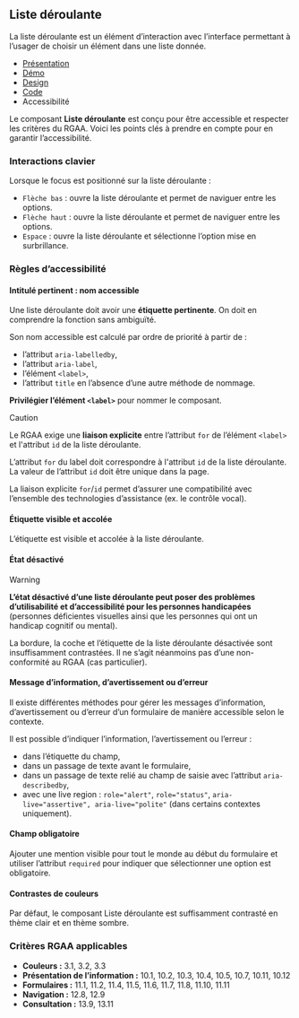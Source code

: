 
## Liste déroulante

La liste déroulante est un élément d’interaction avec l’interface permettant à l’usager de choisir un élément dans une liste donnée.


- [Présentation](../index.md)
- [Démo](../demo/index.md)
- [Design](../design/index.md)
- [Code](../code/index.md)
- Accessibilité


Le composant **Liste déroulante** est conçu pour être accessible et respecter les critères du RGAA. Voici les points clés à prendre en compte pour en garantir l’accessibilité.

### Interactions clavier

Lorsque le focus est positionné sur la liste déroulante&nbsp;:

- `Flèche bas`&nbsp;: ouvre la liste déroulante et permet de naviguer entre les options.
- `Flèche haut`&nbsp;: ouvre la liste déroulante et permet de naviguer entre les options.
- `Espace`&nbsp;: ouvre la liste déroulante et sélectionne l’option mise en surbrillance.

### Règles d’accessibilité

#### Intitulé pertinent : nom accessible

Une liste déroulante doit avoir une **étiquette pertinente**. On doit en comprendre la fonction sans ambiguïté.

Son nom accessible est calculé par ordre de priorité à partir de&nbsp;:

- l’attribut `aria-labelledby`,
- l’attribut `aria-label`,
- l’élément `<label>`,
- l’attribut `title` en l’absence d’une autre méthode de nommage.

**Privilégier l’élément `<label>`** pour nommer le composant.

>[!CAUTION]
>Le RGAA exige une **liaison explicite** entre l’attribut `for` de l’élément `<label>` et l'attribut `id` de la liste déroulante.
>
>L’attribut `for` du label doit correspondre à l'attribut `id` de la liste déroulante. La valeur de l’attribut `id` doit être unique dans la page.

La liaison explicite `for`/`id` permet d’assurer une compatibilité avec l’ensemble des technologies d’assistance (ex. le contrôle vocal).

#### Étiquette visible et accolée

L’étiquette est visible et accolée à la liste déroulante.

#### État désactivé

> [!WARNING]
> **L’état désactivé d’une liste déroulante peut poser des problèmes d’utilisabilité et d’accessibilité pour les personnes handicapées** (personnes déficientes visuelles ainsi que les personnes qui ont un handicap cognitif ou mental).

La bordure, la coche et l’étiquette de la liste déroulante désactivée sont insuffisamment contrastées. Il ne s’agit néanmoins pas d’une non-conformité au RGAA (cas particulier).

#### Message d’information, d’avertissement ou d’erreur

Il existe différentes méthodes pour gérer les messages d’information, d’avertissement ou d’erreur d’un formulaire de manière accessible selon le contexte.

Il est possible d’indiquer l’information, l’avertissement ou l’erreur&nbsp;:
- dans l’étiquette du champ,
- dans un passage de texte avant le formulaire,
- dans un passage de texte relié au champ de saisie avec l’attribut `aria-describedby`,
- avec une <span lang="en">live region</span>&nbsp;: `role="alert"`, `role="status"`, `aria-live="assertive", aria-live="polite"` (dans certains contextes uniquement).

#### Champ obligatoire

Ajouter une mention visible pour tout le monde au début du formulaire et utiliser l’attribut `required` pour indiquer que sélectionner une option est obligatoire.

#### Contrastes de couleurs

Par défaut, le composant Liste déroulante est suffisamment contrasté en thème clair et en thème sombre.


### Critères RGAA applicables

- **Couleurs&nbsp;:** 3.1, 3.2, 3.3
- **Présentation de l’information&nbsp;:** 10.1, 10.2, 10.3, 10.4, 10.5, 10.7, 10.11, 10.12
- **Formulaires&nbsp;:** 11.1, 11.2, 11.4, 11.5, 11.6, 11.7, 11.8, 11.10, 11.11
- **Navigation&nbsp;:** 12.8, 12.9
- **Consultation&nbsp;:** 13.9, 13.11

